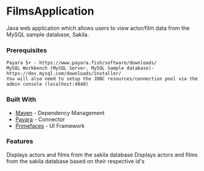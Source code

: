 # FilmsApplication

Java web application which allows users to view actor/film data from the MySQL sample database, Sakila.

### Prerequisites
```
Payara 5+ - https://www.payara.fish/software/downloads/
MySQL Workbench (MySQL Server, MySQL Sample database)- https://dev.mysql.com/downloads/installer/
You will also need to setup the JDBC resources/connection pool via the admin console (localhost:4848)
```
### Built With
* [Maven](https://maven.apache.org/) - Dependency Management
* [Payara](https://www.payara.fish/) - Connector
* [Primefaces](https://www.primefaces.org/) - UI Framework

### Features
Displays actors and films from the sakila database
Displays actors and films from the sakila database based on their respective id's
